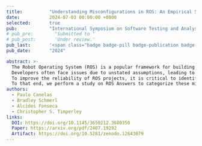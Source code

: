 ```yaml
---
title:          "Understanding Misconfigurations in ROS: An Empirical Study and Current Approaches"
date:           2024-07-03 00:00:00 +0800
selected:       true
pub:            "International Symposium on Software Testing and Analysis (ISSTA)"
# pub_pre:        "Submitted to "
# pub_post:       'Under review.'
pub_last:       '<span class="badge badge-pill badge-publication badge-success">Just Accepted!</span> 🎉'
pub_date:       "2024"

abstract: >-
  The Robot Operating System (ROS) is a popular framework for building robot software from reusable components, but configuring and connecting these components correctly is challenging. 
  Developers often face issues due to unstated assumptions, leading to misconfigurations that can result in unpredictable and dangerous behavior. 
  To improve the reliability of ROS projects, it is critical to identify the broader set of  misconfigurations. 
  To that end, we perform a study on ROS Answers to categorize these misconfigurations and evaluate how well existing detection techniques cover them. We identified 12 high-level categories and 50 sub-categories, with 27 not covered by current techniques.
authors:
  - Paulo Canelas
  - Bradley Schmerl
  - Alcides Fonseca
  - Christopher S. Timperley
links:
  DOI: https://doi.org/10.1145/3650212.3680350
  Paper: https://arxiv.org/pdf/2407.19292
  Artifact: https://doi.org/10.5281/zenodo.12643079
---
```

